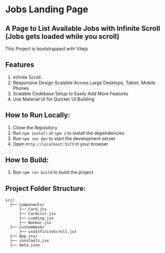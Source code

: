 # Jobs Landing Page

## A Page to List Available Jobs with Infinite Scroll (Jobs gets loaded while you scroll)

This Project is bootstrapped with Vitejs

## Features

1. Infinite Scroll.
2. Responsive Design Scalable Across Large Desktops, Tablet, Mobile Phones
3. Scalable Codebase Setup to Easily Add More Features
4. Use Material UI for Quicker UI Building

## How to Run Locally:

1. Clone the Repository
2. Run `npm install` or `npm i` to install the dependencies
3. Run `npm run dev` to start the development server
4. Open `http://localhost:5173` in your browser

## How to Build:

1. Run `npm run build` to build the project

## Project Folder Structure:

```
src/
  ├── components/
      ├── Card.jsx
      ├── CardList.jsx
      ├── Loading.jsx
      ├── Navbar.jsx
  ├── customHook/
      ├── useInfiniteScroll.jsx
  ├── App.jsx/
  ├── constants.jsx
  ├── data.json
```

